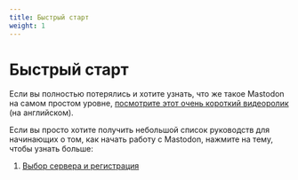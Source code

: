 ```yaml
---
title: Быстрый старт
weight: 1
---
```


# Быстрый старт

Если вы полностью потерялись и хотите узнать, что же такое Mastodon на самом
простом уровне, [посмотрите этот очень короткий видеоролик](https://tilvids.com/w/f747058d-3991-4046-a1c9-29c184daa0ff)
(на английском).

Если вы просто хотите получить небольшой список руководств для начинающих о том,
как начать работу с Mastodon, нажмите на тему, чтобы узнать больше:

1. [Выбор сервера и регистрация](choose-a-server)
